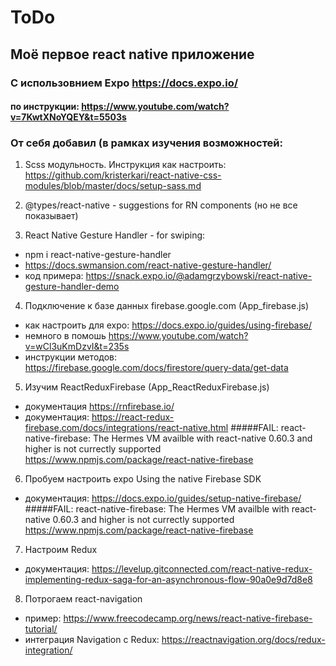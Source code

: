 # ToDo
## Моё первое react native приложение
### С использовнием Expo https://docs.expo.io/
#### по инструкции: https://www.youtube.com/watch?v=7KwtXNoYQEY&t=5503s

### От себя добавил (в рамках изучения возможностей:
1) Scss модульность. Инструкция как настроить: https://github.com/kristerkari/react-native-css-modules/blob/master/docs/setup-sass.md

2) @types/react-native - suggestions for RN components (но не все показывает)

3) React Native Gesture Handler - for swiping: <br>
 * npm i react-native-gesture-handler <br> 
 * https://docs.swmansion.com/react-native-gesture-handler/  <br/>
 * код примера: https://snack.expo.io/@adamgrzybowski/react-native-gesture-handler-demo <br/>

4) Подключение к базе данных firebase.google.com (App_firebase.js)
 * как настроить для expo: https://docs.expo.io/guides/using-firebase/
 * немного в помошь https://www.youtube.com/watch?v=wCl3uKmDzvI&t=235s 
 * инструкции методов: https://firebase.google.com/docs/firestore/query-data/get-data
 
 5) Изучим ReactReduxFirebase (App_ReactReduxFirebase.js)
 * документация https://rnfirebase.io/
 * документация: https://react-redux-firebase.com/docs/integrations/react-native.html
  #####FAIL: react-native-firebase: The Hermes VM availble with react-native 0.60.3 and higher is not currectly supported
  https://www.npmjs.com/package/react-native-firebase

6) Пробуем настроить expo Using the native Firebase SDK
 * документация: https://docs.expo.io/guides/setup-native-firebase/
 #####FAIL: react-native-firebase: The Hermes VM availble with react-native 0.60.3 and higher is not currectly supported
   https://www.npmjs.com/package/react-native-firebase
   
7) Настроим Redux
 * документация: https://levelup.gitconnected.com/react-native-redux-implementing-redux-saga-for-an-asynchronous-flow-90a0e9d7d8e8

8) Потрогаем react-navigation
 * пример: https://www.freecodecamp.org/news/react-native-firebase-tutorial/
 * интеграция Navigation с Redux: https://reactnavigation.org/docs/redux-integration/
